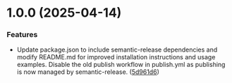 # 1.0.0 (2025-04-14)


### Features

* Update package.json to include semantic-release dependencies and modify README.md for improved installation instructions and usage examples. Disable the old publish workflow in publish.yml as publishing is now managed by semantic-release. ([5d961d6](https://github.com/hafidsousa/meta-mcp/commit/5d961d65bd3c03be1802d3ecbfbf8e08926ab314))
